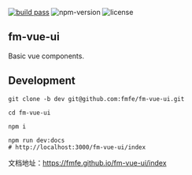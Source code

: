 [![build pass](https://api.travis-ci.org/fmfe/fm-vue-ui.svg?branch=master)](https://travis-ci.org/fmfe/fm-vue-ui) ![npm-version](https://img.shields.io/npm/v/@fmfe/fm-vue-ui.svg) ![license](https://img.shields.io/npm/l/@fmfe/fm-vue-ui.svg)
## fm-vue-ui
Basic vue components.

## Development

```
git clone -b dev git@github.com:fmfe/fm-vue-ui.git

cd fm-vue-ui

npm i

npm run dev:docs
# http://localhost:3000/fm-vue-ui/index
```

文档地址：https://fmfe.github.io/fm-vue-ui/index